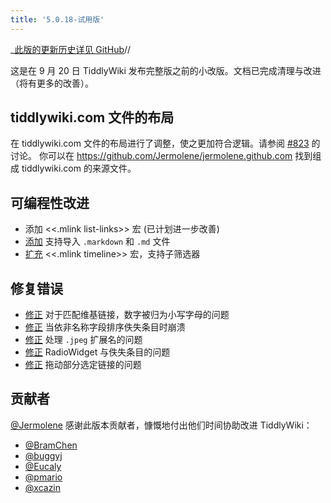```yaml
---
title: '5.0.18-试用版'
---
```


_[此版的更新历史详见 GitHub](https:_github.com/Jermolene/TiddlyWiki5/compare/v5.0.17-beta...v5.0.18-beta)//

这是在 9 月 20 日 TiddlyWiki 发布完整版之前的小改版。文档已完成清理与改进（将有更多的改善）。

## tiddlywiki.com 文件的布局

在 tiddlywiki.com 文件的布局进行了调整，使之更加符合逻辑。请参阅 [#823](https://github.com/Jermolene/TiddlyWiki5/issues/823) 的讨论。 你可以在 <https://github.com/Jermolene/jermolene.github.com> 找到组成 tiddlywiki.com 的来源文件。

## 可编程性改进

* 添加 <<.mlink list-links>> 宏 (已计划进一步改善)
* [添加](https://github.com/Jermolene/TiddlyWiki5/commit/6d9bd4df8a1133c2ba246333edad14e6028d3ea4) 支持导入 `.markdown` 和 `.md` 文件
* [扩充](https://github.com/Jermolene/TiddlyWiki5/commit/c4123ba3740f74f172468c4aa050451ebc5780d8) <<.mlink timeline>> 宏，支持子筛选器

## 修复错误

* [修正](https://github.com/Jermolene/TiddlyWiki5/commit/a9f46525a0b1ecf7ce6d1bdae64e6763a247106b) 对于匹配维基链接，数字被归为小写字母的问题
* [修正](https://github.com/Jermolene/TiddlyWiki5/commit/8cc236b4dca96327c7b28ad45e1eb4c2dce174e5) 当依非名称字段排序佚失条目时崩溃
* [修正](https://github.com/Jermolene/TiddlyWiki5/commit/73a4747d05c6746476ccd9e8cb8255853f631d17) 处理 `.jpeg` 扩展名的问题
* [修正](https://github.com/Jermolene/TiddlyWiki5/commit/775482a2428d24a475e0c7df7bea215c190b5574) RadioWidget 与佚失条目的问题
* [修正](https://github.com/Jermolene/TiddlyWiki5/commit/2571f534aa67c7f9d423d44d36efa32480f4c370) 拖动部分选定链接的问题

## 贡献者

[@Jermolene](https://github.com/Jermolene) 感谢此版本贡献者，慷慨地付出他们时间协助改进 TiddlyWiki：

* [@BramChen](https://github.com/BramChen)
* [@buggyj](https://github.com/buggyj)
* [@Eucaly](https://github.com/Eucaly)
* [@pmario](https://github.com/pmario)
* [@xcazin](https://github.com/xcazin)
